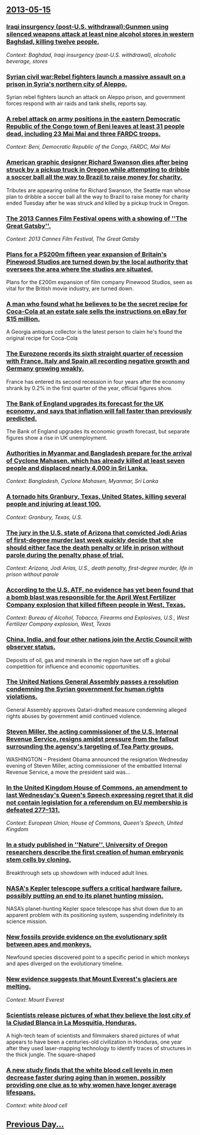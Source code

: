 ## [2013-05-15](/news/2013/05/15/index.md)

### [Iraqi insurgency (post-U.S. withdrawal):Gunmen using silenced weapons attack at least nine alcohol stores in western Baghdad, killing twelve people. ](/news/2013/05/15/iraqi-insurgency-post-u-s-withdrawal-pgunmen-using-silenced-weapons-attack-at-least-nine-alcohol-stores-in-western-baghdad-killing-twelv.md)
_Context: Baghdad, Iraqi insurgency (post-U.S. withdrawal), alcoholic beverage, stores_

### [Syrian civil war:Rebel fighters launch a massive assault on a prison in Syria's northern city of Aleppo. ](/news/2013/05/15/syrian-civil-war-prebel-fighters-launch-a-massive-assault-on-a-prison-in-syria-s-northern-city-of-aleppo.md)
Syrian rebel fighters launch an attack on Aleppo prison, and government forces respond with air raids and tank shells, reports say.

### [A rebel attack on army positions in the eastern Democratic Republic of the Congo town of Beni leaves at least 31 people dead, including 23 Mai Mai and three FARDC troops. ](/news/2013/05/15/a-rebel-attack-on-army-positions-in-the-eastern-democratic-republic-of-the-congo-town-of-beni-leaves-at-least-31-people-dead-including-23-m.md)
_Context: Beni, Democratic Republic of the Congo, FARDC, Mai Mai_

### [American graphic designer Richard Swanson dies after being struck by a pickup truck in Oregon while attempting to dribble a soccer ball all the way to Brazil to raise money for charity. ](/news/2013/05/15/american-graphic-designer-richard-swanson-dies-after-being-struck-by-a-pickup-truck-in-oregon-while-attempting-to-dribble-a-soccer-ball-all.md)
Tributes are appearing online for Richard Swanson, the Seattle man whose plan to dribble a soccer ball all the way to Brazil to raise money for charity ended Tuesday after he was struck and killed by a pickup truck in Oregon.

### [The 2013 Cannes Film Festival opens with a showing of ''The Great Gatsby''. ](/news/2013/05/15/the-2013-cannes-film-festival-opens-with-a-showing-of-the-great-gatsby.md)
_Context: 2013 Cannes Film Festival, The Great Gatsby_

### [Plans for a PS200m fifteen year expansion of Britain's Pinewood Studios are turned down by the local authority that oversees the area where the studios are situated. ](/news/2013/05/15/plans-for-a-aps200m-fifteen-year-expansion-of-britain-s-pinewood-studios-are-turned-down-by-the-local-authority-that-oversees-the-area-where.md)
Plans for the £200m expansion of film company Pinewood Studios, seen as vital for the British movie industry, are turned down.

### [A man who found what he believes to be the secret recipe for Coca-Cola at an estate sale sells the instructions on eBay for $15 million. ](/news/2013/05/15/a-man-who-found-what-he-believes-to-be-the-secret-recipe-for-coca-cola-at-an-estate-sale-sells-the-instructions-on-ebay-for-15-million.md)
A Georgia antiques collector is the latest person to claim he&#039;s found the original recipe for Coca-Cola

### [The Eurozone records its sixth straight quarter of recession with France, Italy and Spain all recording negative growth and Germany growing weakly. ](/news/2013/05/15/the-eurozone-records-its-sixth-straight-quarter-of-recession-with-france-italy-and-spain-all-recording-negative-growth-and-germany-growing.md)
France has entered its second recession in four years after the economy shrank by 0.2% in the first quarter of the year, official figures show.

### [The Bank of England upgrades its forecast for the UK economy, and says that inflation will fall faster than previously predicted. ](/news/2013/05/15/the-bank-of-england-upgrades-its-forecast-for-the-uk-economy-and-says-that-inflation-will-fall-faster-than-previously-predicted.md)
The Bank of England upgrades its economic growth forecast, but separate figures show a rise in UK unemployment.

### [Authorities in Myanmar and Bangladesh prepare for the arrival of Cyclone Mahasen, which has already killed at least seven people and displaced nearly 4,000 in Sri Lanka. ](/news/2013/05/15/authorities-in-myanmar-and-bangladesh-prepare-for-the-arrival-of-cyclone-mahasen-which-has-already-killed-at-least-seven-people-and-displac.md)
_Context: Bangladesh, Cyclone Mahasen, Myanmar, Sri Lanka_

### [A tornado hits Granbury, Texas, United States, killing several people and injuring at least 100. ](/news/2013/05/15/a-tornado-hits-granbury-texas-united-states-killing-several-people-and-injuring-at-least-100.md)
_Context: Granbury, Texas, U.S._

### [The jury in the U.S. state of Arizona that convicted Jodi Arias of first-degree murder last week quickly decide that she should either face the death penalty or life in prison without parole during the penalty phase of trial. ](/news/2013/05/15/the-jury-in-the-u-s-state-of-arizona-that-convicted-jodi-arias-of-first-degree-murder-last-week-quickly-decide-that-she-should-either-face.md)
_Context: Arizona, Jodi Arias, U.S., death penalty, first-degree murder, life in prison without parole_

### [According to the U.S. ATF, no evidence has yet been found that a bomb blast was responsible for the April West Fertilizer Company explosion that killed fifteen people in West, Texas. ](/news/2013/05/15/according-to-the-u-s-atf-no-evidence-has-yet-been-found-that-a-bomb-blast-was-responsible-for-the-april-west-fertilizer-company-explosion.md)
_Context: Bureau of Alcohol, Tobacco, Firearms and Explosives, U.S., West Fertilizer Company explosion, West, Texas_

### [China, India, and four other nations join the Arctic Council with observer status. ](/news/2013/05/15/china-india-and-four-other-nations-join-the-arctic-council-with-observer-status.md)
Deposits of oil, gas and minerals in the region have set off a global competition for influence and economic opportunities.

### [The United Nations General Assembly passes a resolution condemning the Syrian government for human rights violations. ](/news/2013/05/15/the-united-nations-general-assembly-passes-a-resolution-condemning-the-syrian-government-for-human-rights-violations.md)
General Assembly approves Qatari-drafted measure condemning alleged rights abuses by government amid continued violence.

### [Steven Miller, the acting commissioner of the U.S. Internal Revenue Service, resigns amidst pressure from the fallout surrounding the agency's targeting of Tea Party groups. ](/news/2013/05/15/steven-miller-the-acting-commissioner-of-the-u-s-internal-revenue-service-resigns-amidst-pressure-from-the-fallout-surrounding-the-agency.md)
WASHINGTON &ndash; President Obama announced the resignation Wednesday evening of Steven Miller, acting commissioner of the embattled Internal Revenue Service, a move the president said was...

### [In the United Kingdom House of Commons, an amendment to last Wednesday's Queen's Speech expressing regret that it did not contain legislation for a referendum on EU membership is defeated 277&ndash;131. ](/news/2013/05/15/in-the-united-kingdom-house-of-commons-an-amendment-to-last-wednesday-s-queen-s-speech-expressing-regret-that-it-did-not-contain-legislatio.md)
_Context: European Union, House of Commons, Queen's Speech, United Kingdom_

### [In a study published in ''Nature'', University of Oregon researchers describe the first creation of human embryonic stem cells by cloning. ](/news/2013/05/15/in-a-study-published-in-nature-university-of-oregon-researchers-describe-the-first-creation-of-human-embryonic-stem-cells-by-cloning.md)
Breakthrough sets up showdown with induced adult lines.

### [NASA's Kepler telescope suffers a critical hardware failure, possibly putting an end to its planet hunting mission. ](/news/2013/05/15/nasa-s-kepler-telescope-suffers-a-critical-hardware-failure-possibly-putting-an-end-to-its-planet-hunting-mission.md)
NASA’s planet-hunting Kepler space telescope has shut down due to an apparent problem with its positioning system, suspending indefinitely its science mission.

### [New fossils provide evidence on the evolutionary split between apes and monkeys. ](/news/2013/05/15/new-fossils-provide-evidence-on-the-evolutionary-split-between-apes-and-monkeys.md)
Newfound species discovered point to a specific period in which monkeys and apes diverged on the evolutionary timeline.

### [New evidence suggests that Mount Everest's glaciers are melting. ](/news/2013/05/15/new-evidence-suggests-that-mount-everest-s-glaciers-are-melting.md)
_Context: Mount Everest_

### [Scientists release pictures of what they believe the lost city of la Ciudad Blanca in  La Mosquitia, Honduras.](/news/2013/05/15/scientists-release-pictures-of-what-they-believe-the-lost-city-of-la-ciudad-blanca-in-la-mosquitia-honduras.md)
A high-tech team of scientists and filmmakers shared pictures of what appears to have been a centuries-old civilization in Honduras, one year after they used laser-mapping technology to identify traces of structures in the thick jungle. The square-shaped

### [A new study finds that the white blood cell levels in men decrease faster during aging than in women, possibly providing one clue as to why women have longer average lifespans. ](/news/2013/05/15/a-new-study-finds-that-the-white-blood-cell-levels-in-men-decrease-faster-during-aging-than-in-women-possibly-providing-one-clue-as-to-why.md)
_Context: white blood cell_

## [Previous Day...](/news/2013/05/14/index.md)

